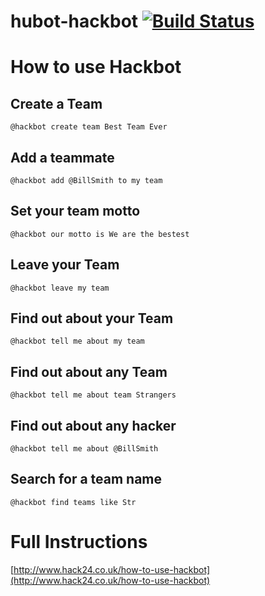 # hubot-hackbot [![Build Status](https://travis-ci.org/TechNottingham/hubot-hackbot.svg?branch=master)](https://travis-ci.org/TechNottingham/hubot-hackbot)

# How to use Hackbot
## Create a Team
`@hackbot create team Best Team Ever`

## Add a teammate
`@hackbot add @BillSmith to my team`

## Set your team motto
`@hackbot our motto is We are the bestest`

## Leave your Team
`@hackbot leave my team`

## Find out about your Team
`@hackbot tell me about my team`

## Find out about any Team
`@hackbot tell me about team Strangers`

## Find out about any hacker
`@hackbot tell me about @BillSmith`

## Search for a team name
`@hackbot find teams like Str`

# Full Instructions
[http://www.hack24.co.uk/how-to-use-hackbot](http://www.hack24.co.uk/how-to-use-hackbot)
